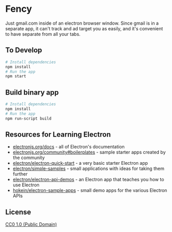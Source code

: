# Fency
Just gmail.com inside of an electron browser window. Since gmail is in a
separate app, it can't track and ad target you as easily, and it's
convenient to have separate from all your tabs.

## To Develop

```bash
# Install dependencies
npm install
# Run the app
npm start
```

## Build binary app

```bash
# Install dependencies
npm install
# Run the app
npm run-script build
```

## Resources for Learning Electron

- [electronjs.org/docs](https://electronjs.org/docs) - all of Electron's documentation
- [electronjs.org/community#boilerplates](https://electronjs.org/community#boilerplates) - sample starter apps created by the community
- [electron/electron-quick-start](https://github.com/electron/electron-quick-start) - a very basic starter Electron app
- [electron/simple-samples](https://github.com/electron/simple-samples) - small applications with ideas for taking them further
- [electron/electron-api-demos](https://github.com/electron/electron-api-demos) - an Electron app that teaches you how to use Electron
- [hokein/electron-sample-apps](https://github.com/hokein/electron-sample-apps) - small demo apps for the various Electron APIs

## License

[CC0 1.0 (Public Domain)](LICENSE.md)
